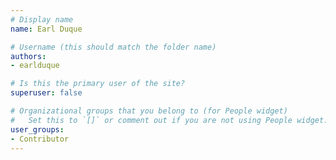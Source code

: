 ```yaml
---
# Display name
name: Earl Duque

# Username (this should match the folder name)
authors:
- earlduque

# Is this the primary user of the site?
superuser: false

# Organizational groups that you belong to (for People widget)
#   Set this to `[]` or comment out if you are not using People widget.  
user_groups:
- Contributor
---
```

